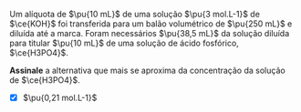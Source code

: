 Um alíquota de $\pu{10 mL}$ de uma solução $\pu{3 mol.L-1}$ de $\ce{KOH}$ foi transferida para um balão volumétrico de $\pu{250 mL}$ e diluída até a marca. Foram necessários $\pu{38,5 mL}$ da solução diluída para titular $\pu{10 mL}$ de uma solução de ácido fosfórico, $\ce{H3PO4}$.

**Assinale** a alternativa que mais se aproxima da concentração da solução de $\ce{H3PO4}$.

- [x] $\pu{0,21 mol.L-1}$

